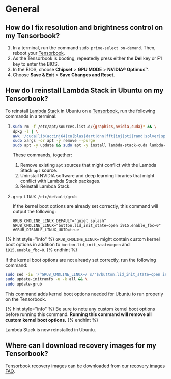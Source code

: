 # General

## How do I fix resolution and brightness control on my Tensorbook?

1. In a terminal, run the command `sudo prime-select on-demand`. Then, reboot your [Tensorbook](https://lambdalabs.com/deep-learning/laptops/tensorbook).
2. As the Tensorbook is booting, repeatedly press either the **Del** key or **F1** key to enter the BIOS.
3. In the BIOS, choose **Chipset** > **GPU MODE** > **NVIDIA® Optimus™**.
4. Choose **Save & Exit** > **Save Changes and Reset**.

## How do I reinstall Lambda Stack in Ubuntu on my Tensorbook?

To reinstall [Lambda Stack](https://lambdalabs.com/lambda-stack-deep-learning-software) in Ubuntu on a [Tensorbook](https://lambdalabs.com/deep-learning/laptops/tensorbook), run the following commands in a terminal:

1.  ```bash
    sudo rm -f /etc/apt/sources.list.d/{graphics,nvidia,cuda}* && \
    dpkg -l | \
    awk '/cuda|lib(accinj64|cu(blas|dart|dnn|fft|inj|pti|rand|solver|sparse)|magma|nccl|npp|nv[^p])|nv(idia|ml)|tensor(flow|board)|torch/ { print $2 }' | \
    sudo xargs -or apt -y remove --purge
    sudo apt -y update && sudo apt -y install lambda-stack-cuda lambda-tensorbook
    ```

    These commands, together:

    1. Remove existing `apt` sources that might conflict with the Lambda Stack `apt` source.
    2. Uninstall NVIDIA software and deep learning libraries that might conflict with Lambda Stack packages.
    3. Reinstall Lambda Stack.
2.  `grep LINUX /etc/default/grub`

    If the kernel boot options are already set correctly, this command will output the following:

    ```
    GRUB_CMDLINE_LINUX_DEFAULT="quiet splash"
    GRUB_CMDLINE_LINUX="button.lid_init_state=open i915.enable_fbc=0"
    #GRUB_DISABLE_LINUX_UUID=true
    ```

{% hint style="info" %}
`GRUB_CMDLINE_LINUX=` might contain custom kernel boot options in addition to `button.lid_init_state=open` and `i915.enable_fbc=0`.
{% endhint %}

If the kernel boot options are not already set correctly, run the following command:

```bash
sudo sed -iE '/^GRUB_CMDLINE_LINUX=/ s/"$/button.lid_init_state=open i915.enable_fbc=0"/' /etc/default/grub && \
sudo update-initramfs -u -k all && \
sudo update-grub
```

This command adds kernel boot options needed for Ubuntu to run properly on the Tensorbook.

{% hint style="info" %}
Be sure to note any custom kernel boot options before running this command. **Running this command will remove all custom kernel boot options.**
{% endhint %}

Lambda Stack is now reinstalled in Ubuntu.

## Where can I download recovery images for my Tensorbook?

Tensorbook recovery images can be downloaded from our [recovery images FAQ](../../education/linux-usage/lambda-stack-and-recovery-images.md#tensorbook).
